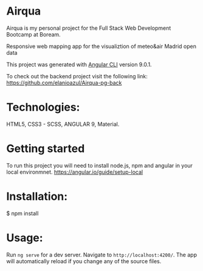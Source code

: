 # Airqua
Airqua is my personal project for the Full Stack Web Development Bootcamp at Boream.

Responsive web mapping app for the visualiztion of meteo&air Madrid open data

This project was generated with [Angular CLI](https://github.com/angular/angular-cli) version 9.0.1.

To check out the backend project visit the following link: 
https://github.com/elanioazul/Airqua-pg-back

# Technologies:
HTML5, CSS3 - SCSS, ANGULAR 9, Material.

# Getting started
To run this project you will need to install node.js, npm and angular in your local environmnet. https://angular.io/guide/setup-local

# Installation:
$ npm install

# Usage:
Run `ng serve` for a dev server. Navigate to `http://localhost:4200/`. The app will automatically reload if you change any of the source files.




